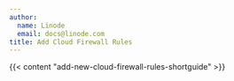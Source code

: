```yaml
---
author:
  name: Linode
  email: docs@linode.com
title: Add Cloud Firewall Rules
---
```


{{< content "add-new-cloud-firewall-rules-shortguide" >}}